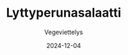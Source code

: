 ---
title: "Lyttyperunasalaatti"
image: "https://vegaanibotti.lauravuo.me/2024/12/2024-12-04_small.png"
date: 2024-12-04
receipt_url: "https://vegeviettelys.fi/lyttyperunasalaatti/"
author: "Vegeviettelys"
---
